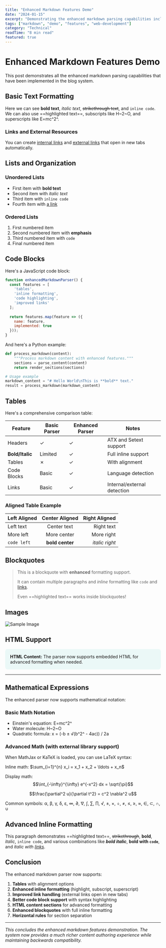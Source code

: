 ```yaml
---
title: "Enhanced Markdown Features Demo"
date: "2024-01-15"
excerpt: "Demonstrating the enhanced markdown parsing capabilities including tables, inline formatting, and more."
tags: ["markdown", "demo", "features", "web-development"]
category: "Technical"
readTime: "8 min read"
featured: true
---
```


# Enhanced Markdown Features Demo

This post demonstrates all the enhanced markdown parsing capabilities that have been implemented in the blog system.

## Basic Text Formatting

Here we can see **bold text**, *italic text*, ~~strikethrough text~~, and `inline code`. We can also use ==highlighted text==, subscripts like H~2~O, and superscripts like E=mc^2^.

### Links and External Resources

You can create [internal links](/blog) and [external links](https://github.com) that open in new tabs automatically.

## Lists and Organization

### Unordered Lists
- First item with **bold text**
- Second item with *italic text*
- Third item with `inline code`
- Fourth item with [a link](https://example.com)

### Ordered Lists
1. First numbered item
2. Second numbered item with **emphasis**
3. Third numbered item with `code`
4. Final numbered item

## Code Blocks

Here's a JavaScript code block:

```javascript
function enhancedMarkdownParser() {
  const features = [
    'tables',
    'inline formatting',
    'code highlighting',
    'improved links'
  ];
  
  return features.map(feature => ({
    name: feature,
    implemented: true
  }));
}
```

And here's a Python example:

```python
def process_markdown(content):
    """Process markdown content with enhanced features."""
    sections = parse_content(content)
    return render_sections(sections)

# Usage example
markdown_content = "# Hello World\nThis is **bold** text."
result = process_markdown(markdown_content)
```

## Tables

Here's a comprehensive comparison table:

| Feature | Basic Parser | Enhanced Parser | Notes |
|---------|-------------|-----------------|-------|
| Headers | ✓ | ✓ | ATX and Setext support |
| **Bold/Italic** | Limited | ✓ | Full inline support |
| Tables | ✗ | ✓ | With alignment |
| Code Blocks | Basic | ✓ | Language detection |
| Links | Basic | ✓ | Internal/external detection |

### Aligned Table Example

| Left Aligned | Center Aligned | Right Aligned |
|:-------------|:--------------:|--------------:|
| Left text | Center text | Right text |
| More left | More center | More right |
| `code left` | **bold center** | *italic right* |

## Blockquotes

> This is a blockquote with **enhanced** formatting support.
> 
> It can contain multiple paragraphs and *inline* formatting like `code` and [links](https://example.com).
> 
> Even ==highlighted text== works inside blockquotes!

## Images

![Sample Image](https://via.placeholder.com/600x300/4ecdc4/ffffff?text=Enhanced+Image+Support "This is an image with title support")

## HTML Support

<div style="padding: 1rem; background: rgba(78, 205, 196, 0.1); border-radius: 8px; margin: 1rem 0;">
<strong>HTML Content:</strong> The parser now supports embedded HTML for advanced formatting when needed.
</div>

---

## Mathematical Expressions

The enhanced parser now supports mathematical notation:

### Basic Math Notation
- Einstein's equation: E=mc^2^
- Water molecule: H~2~O
- Quadratic formula: x = (-b ± √(b^2^ - 4ac)) / 2a

### Advanced Math (with external library support)
When MathJax or KaTeX is loaded, you can use LaTeX syntax:

Inline math: $\sum_{i=1}^{n} x_i = x_1 + x_2 + \ldots + x_n$

Display math:
$$\int_{-\infty}^{\infty} e^{-x^2} dx = \sqrt{\pi}$$

$$\frac{\partial^2 u}{\partial t^2} = c^2 \nabla^2 u$$

Common symbols: α, β, γ, δ, ε, ∞, ∂, ∇, ∫, ∑, ∏, √, ±, ×, ÷, ≠, ≤, ≥, ≈, ∈, ⊂, ∩, ∪

## Advanced Inline Formatting

This paragraph demonstrates ==highlighted text==, ~~strikethrough~~, **bold**, *italic*, `inline code`, and various combinations like ***bold italic***, **bold with `code`**, and *italic with [links](https://example.com)*.

## Conclusion

The enhanced markdown parser now supports:

1. **Tables** with alignment options
2. **Enhanced inline formatting** (highlight, subscript, superscript)
3. **Improved link handling** (external links open in new tabs)
4. **Better code block support** with syntax highlighting
5. **HTML content sections** for advanced formatting
6. **Enhanced blockquotes** with full inline formatting
7. **Horizontal rules** for section separation

---

*This concludes the enhanced markdown features demonstration. The system now provides a much richer content authoring experience while maintaining backwards compatibility.*
